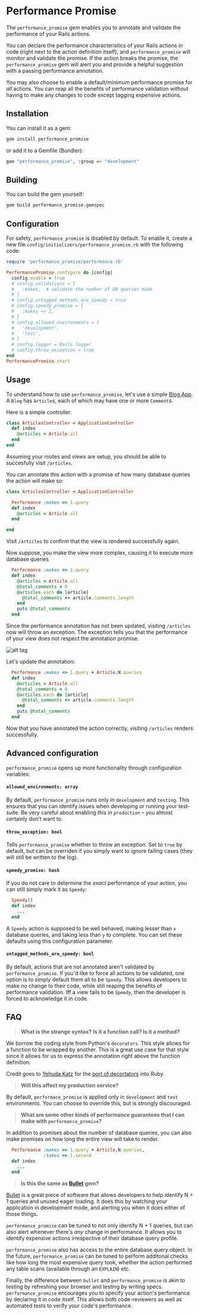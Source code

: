 # Performance Promise
The `performance_promise` gem enables you to annotate and validate the performance of your Rails actions.

You can declare the performance characteristics of your Rails actions in code (right next to the action definition itself), and `performance_promise` will monitor and validate the promise. If the action breaks the promise, the `performance_promise` gem will alert you and provide a helpful suggestion with a passing performance annotation.

You may also choose to enable a default/minimum performance promise for _all_ actions. You can reap all the benefits of performance validation without having to make any changes to code except tagging expensive actions.

## Installation
You can install it as a gem:
```sh
gem install performance_promise
```

or add it to a Gemfile (Bundler):
```sh
gem "performance_promise", :group => "development"
```

## Building
You can build the gem yourself:
```sh
gem build performance_promise.gemspec
```

## Configuration
For safety, `performance_promise` is disabled by default. To enable it, create a new file `config/initializers/performance_promise.rb` with the following code:
```ruby
require 'performance_promise/performance.rb'

PerformancePromise.configure do |config|
  config.enable = true
  # config.validations = [
  #   :makes,  # validate the number of DB queries made
  # ]
  # config.untagged_methods_are_speedy = true
  # config.speedy_promise = {
  #   :makes => 2,
  # }
  # config.allowed_environments = [
  #   'development',
  #   'test',
  # ]
  # config.logger = Rails.logger
  # config.throw_exception = true
end
PerformancePromise.start
```

## Usage
To understand how to use `performance_promise`, let's use a simple [Blog App][rails-getting-started]. A `Blog` has `Article`s, each of which may have one or more `Comment`s.

Here is a simple controller:
```ruby
class ArticlesController < ApplicationController
  def index
    @articles = Article.all
  end
end
```
Assuming your routes and views are setup, you should be able to succesfully visit `/articles`.

You can annotate this action with a promise of how many database queries the action will make so:
```ruby
class ArticlesController < ApplicationController

  Performance :makes => 1.query
  def index
    @articles = Article.all
  end

end
```
Visit `/articles` to confirm that the view is rendered successfully again.

Now suppose, you make the view more complex, causing it to execute more database queries
```ruby
  Performance :makes => 1.query
  def index
    @articles = Article.all
    @total_comments = 0
    @articles.each do |article|
      @total_comments += article.comments.length
    end
    puts @total_comments
  end
```
Since the performance annotation has not been updated, visiting `/articles` now will throw an exception. The exception tells you that the performance of your view does not respect the annotation promise.

![alt tag](http://i.imgur.com/S5unAoJ.png)

Let's update the annotation:
```ruby
  Performance :makes => 1.query + Article.N.queries
  def index
    @articles = Article.all
    @total_comments = 0
    @articles.each do |article|
      @total_comments += article.comments.length
    end
    puts @total_comments
  end
```
Now that you have annotated the action correctly, visiting `/articles` renders successfully.

## Advanced configuration
`performance_promise` opens up more functionality through configuration variables:

#### `allowed_environments: array`
By default, `performance_promise` runs only in `development` and `testing`. This ensures that you can identify issues when developing or running your test-suite. Be very careful about enabling this in `production` – you almost certainly don't want to.

#### `throw_exception: bool`
Tells `performance_promise` whether to throw an exception. Set to `true` by default, but can be overriden if you simply want to ignore failing cases (they will still be written to the log).

#### `speedy_promise: hash`
If you do not care to determine the _exact_ performance of your action, you can still simply mark it as `Speedy`:
```ruby
  Speedy()
  def index
    ...
  end
```
A `Speedy` action is supposed to be well behaved, making lesser than `x` database queries, and taking less than `y` to complete. You can set these defaults using this configuration parameter.

#### `untagged_methods_are_speedy: bool`
By default, actions that are not annotated aren't validated by `performance_promise`. If you'd like to force all actions to be validated, one option is to simply default them all to be `Speedy`. This allows developers to make _no_ change to their code, while still reaping the benefits of performance validation. Iff a view fails to be `Speedy`, then the developer is forced to acknowledge it in code.


## FAQ
> **What is the strange syntax? Is it a function call? Is it a method?**

We borrow the coding style from Python's `decorators`. This style allows for a function to be wrapped by another. This is a great use case for that style since it allows for us to express the annotation right above the function definition.

Credit goes to [Yehuda Katz][yehuda-katz] for the [port of decortators][ruby-decorators] into Ruby.

> **Will this affect my production service?**

By default, `performace_promise` is applied only in `development` and `test` environments. You can choose to override this, but is strongly discouraged.


> **What are some other kinds of performance guarantees that I can make with `performance_promise`?**

In addition to promises about the number of database queries, you can also make promises on how long the entire view will take to render.
```ruby
  Performance :makes => 1.query + Article.N.queries,
              :takes => 1.second
  def index
    ...
  end
```

> **Is this the same as [Bullet][bullet] gem?**

[Bullet][bullet] is a great piece of software that allows developers to help identify N + 1 queries and unused eager loading. It does this by watching your application in development mode, and alerting you when it does either of those things.

`performance_promise` can be tuned to not only identify N + 1 queries, but can also alert whenever there's _any_ change in performance.  It allows you to identify expensive actions irrespective of their database query profile.

`performance_promise` also has access to the entire database query object. In the future, `performance_promise` can be tuned to perform additonal checks like how long the most expensive query took, whether the action performed any table scans (available through an `EXPLAIN`) etc.

Finally, the difference between `bullet` and `performance_promise` is akin to testing by refreshing your browser and testing by writing specs. `performance_promise` encourages you to specify your action's performance by declaring it in code itself. This allows both  code-reviewers as well as automated tests to verify your code's performance.

[rails-getting-started]: <http://guides.rubyonrails.org/getting_started.html>
[bullet]: <https://github.com/flyerhzm/bullet>
[yehuda-katz]: <http://yehudakatz.com/>
[ruby-decorators]: <http://yehudakatz.com/2009/07/11/python-decorators-in-ruby/>
